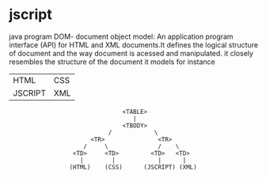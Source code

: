 # jscript
java program
DOM- document object model: An application program interface (API) for HTML and XML documents.It defines the logical structure of document and the way document is acessed and manipulated. it closely resembles the structure of the document it models for instance                       <TABLE>
      <TBODY> 
      <TR> 
      <TD>HTML</TD>
      <TD>CSS</TD> 
      </TR> 
      <TR>
      <TD>JSCRIPT</TD>        
      <TD>XML</TD> 
      </TR> 
      </TBODY>
      </TABLE> 
                  
                                    <TABLE>
                                       |
                                    <TBODY>
                                /            \
                           <TR>               <TR>
                         /     \              /    \
                      <TD>     <TD>         <TD>   <TD>     
                        |        |            |      |
                     (HTML)    (CSS)      (JSCRIPT) (XML)
